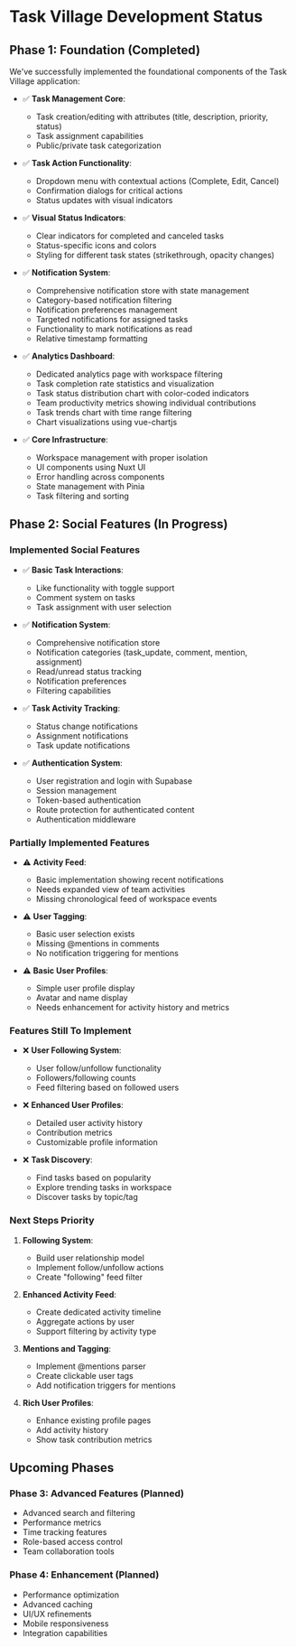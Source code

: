 # Task Village Development Status

## Phase 1: Foundation (Completed)

We've successfully implemented the foundational components of the Task Village application:

- ✅ **Task Management Core**:
  - Task creation/editing with attributes (title, description, priority, status)
  - Task assignment capabilities
  - Public/private task categorization

- ✅ **Task Action Functionality**:
  - Dropdown menu with contextual actions (Complete, Edit, Cancel)
  - Confirmation dialogs for critical actions
  - Status updates with visual indicators

- ✅ **Visual Status Indicators**:
  - Clear indicators for completed and canceled tasks
  - Status-specific icons and colors
  - Styling for different task states (strikethrough, opacity changes)

- ✅ **Notification System**:
  - Comprehensive notification store with state management
  - Category-based notification filtering
  - Notification preferences management
  - Targeted notifications for assigned tasks
  - Functionality to mark notifications as read
  - Relative timestamp formatting

- ✅ **Analytics Dashboard**:
  - Dedicated analytics page with workspace filtering
  - Task completion rate statistics and visualization
  - Task status distribution chart with color-coded indicators
  - Team productivity metrics showing individual contributions
  - Task trends chart with time range filtering
  - Chart visualizations using vue-chartjs

- ✅ **Core Infrastructure**:
  - Workspace management with proper isolation
  - UI components using Nuxt UI
  - Error handling across components
  - State management with Pinia
  - Task filtering and sorting

## Phase 2: Social Features (In Progress)

### Implemented Social Features
- ✅ **Basic Task Interactions**:
  - Like functionality with toggle support
  - Comment system on tasks
  - Task assignment with user selection

- ✅ **Notification System**:
  - Comprehensive notification store
  - Notification categories (task_update, comment, mention, assignment)
  - Read/unread status tracking
  - Notification preferences
  - Filtering capabilities

- ✅ **Task Activity Tracking**:
  - Status change notifications
  - Assignment notifications
  - Task update notifications

- ✅ **Authentication System**:
  - User registration and login with Supabase
  - Session management
  - Token-based authentication
  - Route protection for authenticated content
  - Authentication middleware

### Partially Implemented Features
- ⚠️ **Activity Feed**:
  - Basic implementation showing recent notifications
  - Needs expanded view of team activities
  - Missing chronological feed of workspace events

- ⚠️ **User Tagging**:
  - Basic user selection exists
  - Missing @mentions in comments
  - No notification triggering for mentions

- ⚠️ **Basic User Profiles**:
  - Simple user profile display
  - Avatar and name display
  - Needs enhancement for activity history and metrics

### Features Still To Implement
- ❌ **User Following System**:
  - User follow/unfollow functionality
  - Followers/following counts
  - Feed filtering based on followed users

- ❌ **Enhanced User Profiles**:
  - Detailed user activity history
  - Contribution metrics
  - Customizable profile information

- ❌ **Task Discovery**:
  - Find tasks based on popularity
  - Explore trending tasks in workspace
  - Discover tasks by topic/tag

### Next Steps Priority
1. **Following System**:
   - Build user relationship model
   - Implement follow/unfollow actions
   - Create "following" feed filter

2. **Enhanced Activity Feed**:
   - Create dedicated activity timeline
   - Aggregate actions by user
   - Support filtering by activity type

3. **Mentions and Tagging**:
   - Implement @mentions parser
   - Create clickable user tags
   - Add notification triggers for mentions

4. **Rich User Profiles**:
   - Enhance existing profile pages
   - Add activity history
   - Show task contribution metrics

## Upcoming Phases

### Phase 3: Advanced Features (Planned)
- Advanced search and filtering
- Performance metrics
- Time tracking features
- Role-based access control
- Team collaboration tools

### Phase 4: Enhancement (Planned)
- Performance optimization
- Advanced caching
- UI/UX refinements
- Mobile responsiveness
- Integration capabilities